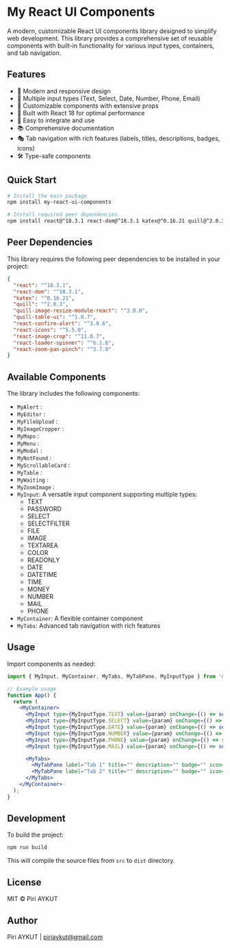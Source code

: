 # My React UI Components

A modern, customizable React UI components library designed to simplify web development. This library provides a comprehensive set of reusable components with built-in functionality for various input types, containers, and tab navigation.

## Features

- 🎨 Modern and responsive design
- 📱 Multiple input types (Text, Select, Date, Number, Phone, Email)
- 🧩 Customizable components with extensive props
- 🎯 Built with React 18 for optimal performance
- 🔧 Easy to integrate and use
- 📚 Comprehensive documentation
- 🎭 Tab navigation with rich features (labels, titles, descriptions, badges, icons)
- 🛠️ Type-safe components

## Quick Start

```bash
# Install the main package
npm install my-react-ui-components

# Install required peer dependencies
npm install react@^18.3.1 react-dom@^18.3.1 katex@^0.16.21 quill@^2.0.3 quill-image-resize-module-react@^3.0.0 quill-table-ui@^1.0.7 react-confirm-alert@^3.0.6 react-icons@^5.5.0 react-image-crop@^11.0.7 react-loader-spinner@^6.1.6 react-zoom-pan-pinch@^3.7.0
```

## Peer Dependencies

This library requires the following peer dependencies to be installed in your project:

```json
{
  "react": "^18.3.1",
  "react-dom": "^18.3.1",
  "katex": "^0.16.21",
  "quill": "^2.0.3",
  "quill-image-resize-module-react": "^3.0.0",
  "quill-table-ui": "^1.0.7",
  "react-confirm-alert": "^3.0.6",
  "react-icons": "^5.5.0",
  "react-image-crop": "^11.0.7",
  "react-loader-spinner": "^6.1.6",
  "react-zoom-pan-pinch": "^3.7.0"
}
```

## Available Components

The library includes the following components:

- `MyAlert` :
- `MyEditor` :
- `MyFileUpload` :
- `MyImageCropper` :
- `MyMaps` :
- `MyMenu` :
- `MyModal` :
- `MyNotFound` :
- `MyScrollableCard` :
- `MyTable` :
- `MyWaiting` :
- `MyZoomImage` :
- `MyInput`: A versatile input component supporting multiple types:
  - TEXT
  - PASSWORD
  - SELECT
  - SELECTFILTER
  - FILE
  - IMAGE
  - TEXTAREA
  - COLOR
  - READONLY
  - DATE
  - DATETIME
  - TIME
  - MONEY
  - NUMBER
  - MAIL
  - PHONE
- `MyContainer`: A flexible container component
- `MyTabs`: Advanced tab navigation with rich features


## Usage

Import components as needed:

```jsx
import { MyInput, MyContainer, MyTabs, MyTabPane, MyInputType } from 'my-react-ui-components';

// Example usage
function App() {
  return (
    <MyContainer>
      <MyInput type={MyInputType.TEXT} value={param} onChange={() => setParam(e.value)} placeholder="Enter text" />
      <MyInput type={MyInputType.SELECT} value={param} onChange={() => setParam(e.value)} placeholder="Enter text" />
      <MyInput type={MyInputType.DATE} value={param} onChange={() => setParam(e.value)} placeholder="Enter text" />
      <MyInput type={MyInputType.NUMBER} value={param} onChange={() => setParam(e.value)} placeholder="Enter text" />
      <MyInput type={MyInputType.PHONE} value={param} onChange={() => setParam(e.value)} placeholder="Enter text" />
      <MyInput type={MyInputType.MAIL} value={param} onChange={() => setParam(e.value)} placeholder="Enter text" />

      <MyTabs>
        <MyTabPane label="Tab 1" title="" description="" badge="" icon="" className="">Content for Tab 1</MyTabPane>
        <MyTabPane label="Tab 2" title="" description="" badge="" icon="" className="">Content for Tab 2</MyTabPane>
      </MyTabs>
    </MyContainer>
  );
}
```

## Development

To build the project:

```bash
npm run build
```

This will compile the source files from `src` to `dist` directory.

## License

MIT © Piri AYKUT

## Author

Piri AYKUT | piriaykut@gmail.com
